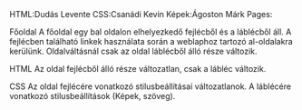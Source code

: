 <!DOCTYPE html>
<html lang="hu">
<head>
    <meta charset="UTF-8">
    <meta http-equiv="X-UA-Compatible" content="IE=edge">
    <meta name="viewport" content="width=device-width, initial-scale=1.0">
    <title>Lottó projekt</title>
</head>
<body>
HTML:Dudás Levente
CSS:Csanádi Kevin 
Képek:Ágoston Márk
Pages:

Főoldal
  A főoldal egy bal oldalon elhelyezkedő fejlécből és a láblécből áll.
  A fejlécben található linkek használata során a weblaphoz tartozó al-oldalakra kerülünk.
  Oldalváltásnál csak az oldal láblécből álló része változik.
  
HTML
  Az oldal fejlécből álló része változatlan, csak a lábléc változik.

CSS
  Az oldal fejlécére vonatkozó stilusbeállításai változatlanok.
  A láblécére vonatkozó stilusbeállítások (Képek, szöveg).
    

</body>
</html>